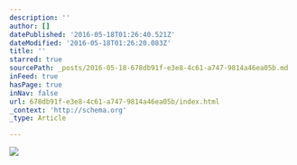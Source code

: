 ```yaml
---
description: ''
author: []
datePublished: '2016-05-18T01:26:40.521Z'
dateModified: '2016-05-18T01:26:20.083Z'
title: ''
starred: true
sourcePath: _posts/2016-05-18-678db91f-e3e8-4c61-a747-9814a46ea05b.md
inFeed: true
hasPage: true
inNav: false
url: 678db91f-e3e8-4c61-a747-9814a46ea05b/index.html
_context: 'http://schema.org'
_type: Article

---
```

![](https://the-grid-user-content.s3-us-west-2.amazonaws.com/317fc5b9-f221-40ee-ba06-34702ff9c257.jpg)